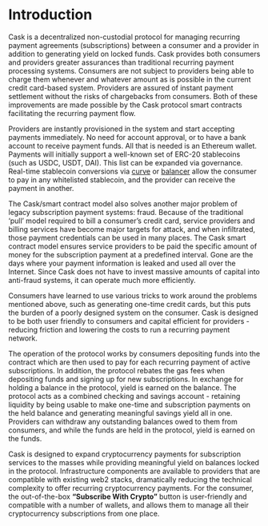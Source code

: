# Introduction

Cask is a decentralized non-custodial protocol for managing recurring payment agreements (subscriptions) between a consumer and a provider in addition to generating yield on locked funds. Cask provides both consumers and providers greater assurances than traditional recurring payment processing systems. Consumers are not subject to providers being able to charge them whenever and whatever amount as is possible in the current credit card-based system. Providers are assured of instant payment settlement without the risks of chargebacks from consumers. Both of these improvements are made possible by the Cask protocol smart contracts facilitating the recurring payment flow.

Providers are instantly provisioned in the system and start accepting payments immediately. No need for account approval, or to have a bank account to receive payment funds. All that is needed is an Ethereum wallet. Payments will initially support a well-known set of ERC-20 stablecoins (such as USDC, USDT, DAI). This list can be expanded via governance. Real-time stablecoin conversions via [curve](https://curve.fi) or [balancer](https://balancer.fi) allow the consumer to pay in any whitelisted stablecoin, and the provider can receive the payment in another.

The Cask/smart contract model also solves another major problem of legacy subscription payment systems: fraud. Because of the traditional ‘pull’ model required to bill a consumer’s credit card, service providers and billing services have become major targets for attack, and when infiltrated, those payment credentials can be used in many places. The Cask smart contract model ensures service providers to be paid the specific amount of money for the subscription payment at a predefined interval. Gone are the days where your payment information is leaked and used all over the Internet. Since Cask does not have to invest massive amounts of capital into anti-fraud systems, it can operate much more efficiently.

Consumers have learned to use various tricks to work around the problems mentioned above, such as generating one-time credit cards, but this puts the burden of a poorly designed system on the consumer. Cask is designed to be both user friendly to consumers and capital efficient for providers - reducing friction and lowering the costs to run a recurring payment network.

The operation of the protocol works by consumers depositing funds into the contract which are then used to pay for each recurring payment of active subscriptions. In addition, the protocol rebates the gas fees when depositing funds and signing up for new subscriptions. In exchange for holding a balance in the protocol, yield is earned on the balance. The protocol acts as a combined checking and savings account - retaining liquidity by being usable to make one-time and subscription payments on the held balance and generating meaningful savings yield all in one. Providers can withdraw any outstanding balances owed to them from consumers, and while the funds are held in the protocol, yield is earned on the funds.

Cask is designed to expand cryptocurrency payments for subscription services to the masses while providing meaningful yield on balances locked in the protocol. Infrastructure components are available to providers that are compatible with existing web2 stacks, dramatically reducing the technical complexity to offer recurring cryptocurrency payments. For the consumer, the out-of-the-box **“Subscribe With Crypto”** button is user-friendly and compatible with a number of wallets, and allows them to manage all their cryptocurrency subscriptions from one place.